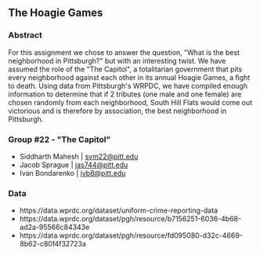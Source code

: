 <h2>The Hoagie Games</h2>
<h3>Abstract</h3>
<p>For this assignment we chose to answer the question, "What is the best neighborhood in Pittsburgh?" but with an interesting twist. We have assumed the role of the "The Capitol", a totalitarian government that pits every neighborhood against each other in its annual Hoagie Games, a fight to death. Using data from Pittsburgh's WRPDC, we have compiled enough information to determine that if 2 tributes (one male and one female) are chosen randomly from each neighborhood, <a>South Hill Flats</a> would come out victorious and is therefore by association, the best neighborhood in Pittsburgh.</p>
<h3>Group #22 - "The Capitol"</h3>
<ul>
    <li>Siddharth Mahesh | <a href="svm22@pitt.edu">svm22@pitt.edu</a></li>
    <li>Jacob Sprague | <a href="jas744@pitt.edu">jas744@pitt.edu</a></li>
    <li>Ivan Bondarenko | <a href="ivb8@pitt.edu">ivb8@pitt.edu</a></li>
</ul>
<h3>Data</h3>
<ul>
    <li>https://data.wprdc.org/dataset/uniform-crime-reporting-data</li>
    <li>https://data.wprdc.org/dataset/pgh/resource/b7156251-6036-4b68-ad2a-95566c84343e</li>
    <li>https://data.wprdc.org/dataset/pgh/resource/fd095080-d32c-4669-8b62-c80f4f32723a</li>
</ul>



